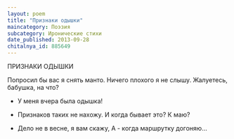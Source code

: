 ```yaml
---
layout: poem
title: "Признаки одышки"
maincategory: Поэзия
subcategory: Иронические стихи
date_published: 2013-09-28
chitalnya_id: 885649
---
```




ПРИЗНАКИ ОДЫШКИ

Попросил бы вас я снять манто.
Ничего плохого я не слышу.
Жалуетесь, бабушка, на что?
- У меня вчера была одышка!

- Признаков таких не нахожу.
И когда бывает это? К маю?
- Дело не в весне, я вам скажу,
А - когда маршрутку догоняю...






